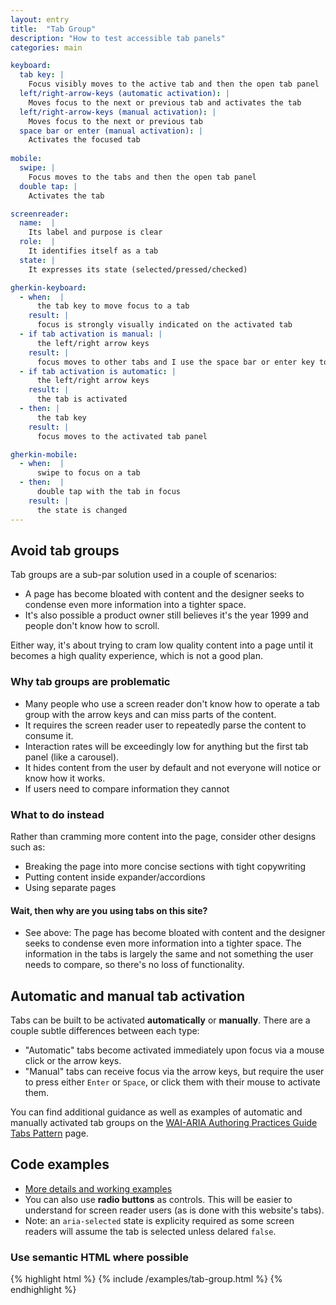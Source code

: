 ```yaml
---
layout: entry
title:  "Tab Group"
description: "How to test accessible tab panels"
categories: main

keyboard:
  tab key: |
    Focus visibly moves to the active tab and then the open tab panel
  left/right-arrow-keys (automatic activation): |
    Moves focus to the next or previous tab and activates the tab
  left/right-arrow-keys (manual activation): |
    Moves focus to the next or previous tab
  space bar or enter (manual activation): |
    Activates the focused tab
        
mobile:
  swipe: |
    Focus moves to the tabs and then the open tab panel
  double tap: |
    Activates the tab

screenreader:
  name:  |
    Its label and purpose is clear
  role:  |
    It identifies itself as a tab
  state: |
    It expresses its state (selected/pressed/checked)

gherkin-keyboard: 
  - when:  |
      the tab key to move focus to a tab
    result: |
      focus is strongly visually indicated on the activated tab
  - if tab activation is manual: |
      the left/right arrow keys
    result: |
      focus moves to other tabs and I use the space bar or enter key to activate the tab
  - if tab activation is automatic: |
      the left/right arrow keys
    result: |
      the tab is activated
  - then: |
      the tab key
    result: |
      focus moves to the activated tab panel

gherkin-mobile:
  - when:  |
      swipe to focus on a tab
  - then:  |
      double tap with the tab in focus
    result: |
      the state is changed
---
```


## Avoid tab groups

Tab groups are a sub-par solution used in a couple of scenarios:

- A page has become bloated with content and the designer seeks to condense even more information into a tighter space. 
- It's also possible a product owner still believes it's the year 1999 and people don't know how to scroll. 

Either way, it's about trying to cram low quality content into a page until it becomes a high quality experience, which is not a good plan.

### Why tab groups are problematic

- Many people who use a screen reader don't know how to operate a tab group with the arrow keys and can miss parts of the content.
- It requires the screen reader user to repeatedly parse the content to consume it.
- Interaction rates will be exceedingly low for anything but the first tab panel (like a carousel).
- It hides content from the user by default and not everyone will notice or know how it works.
- If users need to compare information they cannot

### What to do instead

Rather than cramming more content into the page, consider other designs such as:

- Breaking the page into more concise sections with tight copywriting
- Putting content inside expander/accordions
- Using separate pages

#### Wait, then why are you using tabs on this site?

- See above: The page has become bloated with content and the designer seeks to condense even more information into a tighter space. The information in the tabs is largely the same and not something the user needs to compare, so there's no loss of functionality.

## Automatic and manual tab activation

Tabs can be built to be activated **automatically** or **manually**. There are a couple subtle differences between each type:
- "Automatic" tabs become activated immediately upon focus via a mouse click or the arrow keys.
- "Manual" tabs can receive focus via the arrow keys, but require the user to press either `Enter` or `Space`, or click them with their mouse to activate them.

You can find additional guidance as well as examples of automatic and manually activated tab groups on the [WAI-ARIA Authoring Practices Guide Tabs Pattern](https://www.w3.org/WAI/ARIA/apg/patterns/tabs/) page. 

## Code examples

- [More details and working examples](https://www.w3.org/WAI/ARIA/apg/patterns/tabpanel/)
- You can also use **radio buttons** as controls. This will be easier to understand for screen reader users (as is done with this website's tabs).
- Note: an `aria-selected` state is explicity required as some screen readers will assume the tab is selected unless delared `false`.

### Use semantic HTML where possible

{% highlight html %}
{% include /examples/tab-group.html %}
{% endhighlight %}